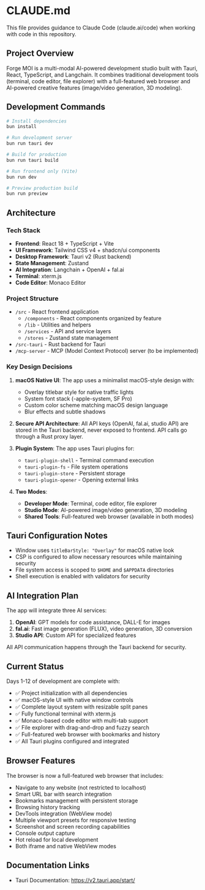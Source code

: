 # CLAUDE.md

This file provides guidance to Claude Code (claude.ai/code) when working with code in this repository.

## Project Overview

Forge MOI is a multi-modal AI-powered development studio built with Tauri, React, TypeScript, and Langchain. It combines traditional development tools (terminal, code editor, file explorer) with a full-featured web browser and AI-powered creative features (image/video generation, 3D modeling).

## Development Commands

```bash
# Install dependencies
bun install

# Run development server
bun run tauri dev

# Build for production
bun run tauri build

# Run frontend only (Vite)
bun run dev

# Preview production build
bun run preview
```

## Architecture

### Tech Stack
- **Frontend**: React 18 + TypeScript + Vite
- **UI Framework**: Tailwind CSS v4 + shadcn/ui components
- **Desktop Framework**: Tauri v2 (Rust backend)
- **State Management**: Zustand
- **AI Integration**: Langchain + OpenAI + fal.ai
- **Terminal**: xterm.js
- **Code Editor**: Monaco Editor

### Project Structure
- `/src` - React frontend application
  - `/components` - React components organized by feature
  - `/lib` - Utilities and helpers
  - `/services` - API and service layers
  - `/stores` - Zustand state management
- `/src-tauri` - Rust backend for Tauri
- `/mcp-server` - MCP (Model Context Protocol) server (to be implemented)

### Key Design Decisions

1. **macOS Native UI**: The app uses a minimalist macOS-style design with:
   - Overlay titlebar style for native traffic lights
   - System font stack (-apple-system, SF Pro)
   - Custom color scheme matching macOS design language
   - Blur effects and subtle shadows

2. **Secure API Architecture**: All API keys (OpenAI, fal.ai, studio API) are stored in the Tauri backend, never exposed to frontend. API calls go through a Rust proxy layer.

3. **Plugin System**: The app uses Tauri plugins for:
   - `tauri-plugin-shell` - Terminal command execution
   - `tauri-plugin-fs` - File system operations
   - `tauri-plugin-store` - Persistent storage
   - `tauri-plugin-opener` - Opening external links

4. **Two Modes**:
   - **Developer Mode**: Terminal, code editor, file explorer
   - **Studio Mode**: AI-powered image/video generation, 3D modeling
   - **Shared Tools**: Full-featured web browser (available in both modes)

## Tauri Configuration Notes

- Window uses `titleBarStyle: "Overlay"` for macOS native look
- CSP is configured to allow necessary resources while maintaining security
- File system access is scoped to `$HOME` and `$APPDATA` directories
- Shell execution is enabled with validators for security

## AI Integration Plan

The app will integrate three AI services:
1. **OpenAI**: GPT models for code assistance, DALL-E for images
2. **fal.ai**: Fast image generation (FLUX), video generation, 3D conversion
3. **Studio API**: Custom API for specialized features

All API communication happens through the Tauri backend for security.

## Current Status

Days 1-12 of development are complete with:
- ✅ Project initialization with all dependencies
- ✅ macOS-style UI with native window controls
- ✅ Complete layout system with resizable split panes
- ✅ Fully functional terminal with xterm.js
- ✅ Monaco-based code editor with multi-tab support
- ✅ File explorer with drag-and-drop and fuzzy search
- ✅ Full-featured web browser with bookmarks and history
- ✅ All Tauri plugins configured and integrated

## Browser Features

The browser is now a full-featured web browser that includes:
- Navigate to any website (not restricted to localhost)
- Smart URL bar with search integration
- Bookmarks management with persistent storage
- Browsing history tracking
- DevTools integration (WebView mode)
- Multiple viewport presets for responsive testing
- Screenshot and screen recording capabilities
- Console output capture
- Hot reload for local development
- Both iframe and native WebView modes

## Documentation Links
- Tauri Documentation: https://v2.tauri.app/start/